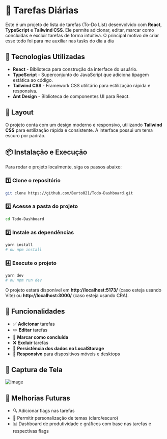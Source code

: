 # 📝 Tarefas Diárias

Este é um projeto de lista de tarefas (To-Do List) desenvolvido com **React**, **TypeScript** e **Tailwind CSS**. Ele permite adicionar, editar, marcar como concluídas e excluir tarefas de forma intuitiva. O principal motivo de criar esse todo foi para me auxiliar nas tasks do dia a dia

## 🚀 Tecnologias Utilizadas

- **React** - Biblioteca para construção da interface do usuário.
- **TypeScript** - Superconjunto do JavaScript que adiciona tipagem estática ao código.
- **Tailwind CSS** - Framework CSS utilitário para estilização rápida e responsiva.
- **Ant Design** - Biblioteca de componentes UI para React.

## 🎨 Layout

O projeto conta com um design moderno e responsivo, utilizando **Tailwind CSS** para estilização rápida e consistente. A interface possui um tema escuro por padrão.

## 📦 Instalação e Execução

Para rodar o projeto localmente, siga os passos abaixo:

### 1️⃣ Clone o repositório
```bash
git clone https://github.com/Berto021/Todo-Dashboard.git
```

### 2️⃣ Acesse a pasta do projeto
```bash
cd Todo-Dashboard
```

### 3️⃣ Instale as dependências
```bash
yarn install
# ou npm install
```

### 4️⃣ Execute o projeto
```bash
yarn dev
# ou npm run dev
```

O projeto estará disponível em **http://localhost:5173/** (caso esteja usando Vite) ou **http://localhost:3000/** (caso esteja usando CRA).

## 📌 Funcionalidades

- ✅ **Adicionar** tarefas
- ✏️ **Editar** tarefas
- 📌 **Marcar como concluída**
- ❌ **Excluir** tarefas
- 💾 **Persistência dos dados no LocalStorage**
- 📱 **Responsivo** para dispositivos móveis e desktops

## 📸 Captura de Tela
![image](https://github.com/user-attachments/assets/89584a04-3855-4983-acc9-daf490162e48)

## 🔮 Melhorias Futuras

- 🔍 Adicionar flags nas tarefas
- 🎨 Permitir personalização de temas (claro/escuro)
- 📊 Dashboard de produtividade e gráficos com base nas tarefas e respectivas flags



